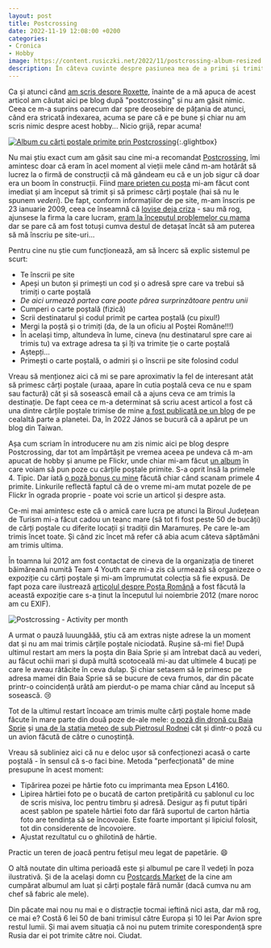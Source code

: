 ```yaml
---
layout: post
title: Postcrossing
date: 2022-11-19 12:08:00 +0200
categories:
- Cronica
- Hobby
image: https://content.rusiczki.net/2022/11/postcrossing-album-resized.jpg
description: În câteva cuvinte despre pasiunea mea de a primi și trimite cărți poștale.
---
```

Ca și atunci când [am scris despre Roxette](https://www.rusiczki.net/2019/12/11/roxette/), înainte de a mă apuca de acest articol am căutat aici pe blog după "postcrossing" și nu am găsit nimic. Ceea ce m-a suprins oarecum dar spre deosebire de pățania de atunci, când era stricată indexarea, acuma se pare că e pe bune și chiar nu am scris nimic despre acest hobby... Nicio grijă, repar acuma!

[![Album cu cărți poștale primite prin Postcrossing](https://content.rusiczki.net/2022/11/postcrossing-album-resized.jpg)](https://content.rusiczki.net/2022/11/postcrossing-album.jpg){:.glightbox}

Nu mai știu exact cum am găsit sau cine mi-a recomandat [Postcrossing](https://www.postcrossing.com), îmi amintesc doar că eram în acel moment al vieții mele când m-am hotărât să lucrez la o firmă de construcții că mă gândeam eu că e un job sigur că doar era un boom în construcții. Fiind [mare prieten cu poșta](https://www.rusiczki.net/2013/03/11/o-nu-nu-posta-romana/) mi-am făcut cont imediat și am început să trimit și să primesc cărți poștale (hai să nu le spunem *vederi*). De fapt, conform informațiilor de pe site, m-am înscris pe 23 ianuarie 2009, ceea ce înseamnă că [lovise deja criza](https://en.wikipedia.org/wiki/Financial_crisis_of_2007%E2%80%932008) - sau mă rog, ajunsese la firma la care lucram, [eram la începutul problemelor cu mama](https://www.rusiczki.net/2009/01/26/a-bitter-update/) dar se pare că am fost totuși cumva destul de detașat încât să am puterea să mă înscriu pe site-uri...

Pentru cine nu știe cum funcționează, am să încerc să explic sistemul pe scurt:

- Te înscrii pe site
- Apeși un buton și primești un cod și o adresă spre care va trebui să trimiți o carte poștală
- *De aici urmează partea care poate părea surprinzătoare pentru unii*
- Cumperi o carte poștală (fizică)
- Scrii destinatarul și codul primit pe cartea poștală (cu pixul!)
- Mergi la poștă și o trimiți (da, de la un oficiu al Poștei Române!!!)
- În același timp, altundeva în lume, cineva (nu destinatarul spre care ai trimis tu) va extrage adresa ta și îți va trimite ție o carte poștală
- Aștepți...
- Primești o carte poștală, o admiri și o înscrii pe site folosind codul

Vreau să menționez aici că mi se pare aproximativ la fel de interesant atât să primesc cărți poștale (uraaa, apare în cutia poștală ceva ce nu e spam sau factură) cât și să sosească email că a ajuns ceva ce am trimis la destinație. De fapt ceea ce m-a determinat să scriu acest articol a fost că una dintre cărțile poștale trimise de mine [a fost publicată pe un blog](https://mabo137.blogspot.com/2022/11/from-romania.html) de pe cealaltă parte a planetei. Da, în 2022 János se bucură că a apărut pe un blog din Taiwan.

Așa cum scriam în introducere nu am zis nimic aici pe blog despre Postcrossing, dar tot am împărtășit pe vremea aceea pe undeva că m-am apucat de hobby și anume pe Flickr, unde chiar mi-am făcut [un album](https://photos.rusiczki.net/albums/72157613438160482) în care voiam să pun poze cu cărțile poștale primite. S-a oprit însă la primele 4. Tipic. Dar iată [o poză bonus cu mine](https://photos.rusiczki.net/photos/3270976595) făcută chiar când scanam primele 4 primite. Linkurile reflectă faptul că de o vreme mi-am mutat pozele de pe Flickr în ograda proprie - poate voi scrie un articol și despre asta.

Ce-mi mai amintesc este că o amică care lucra pe atunci la Biroul Județean de Turism mi-a făcut cadou un teanc mare (să tot fi fost peste 50 de bucăți) de cărți poștale cu diferite locații și tradiții din Maramureș. Pe care le-am trimis încet toate. Și când zic încet mă refer că abia acum câteva săptămâni am trimis ultima.

În toamna lui 2012 am fost contactat de cineva de la organizația de tineret băimăreană numită Team 4 Youth care mi-a zis că urmează să organizeze o expoziție cu cărți poștale și mi-am împrumutat colecția să fie expusă. De fapt poza care ilustrează [articolul despre Poșta Română](https://www.rusiczki.net/2013/03/11/o-nu-nu-posta-romana/) a fost făcută la această expoziție care s-a ținut la începutul lui noiembrie 2012 (mare noroc am cu EXIF).

![Postcrossing - Activity per month](https://content.rusiczki.net/2022/11/postcrossing-activity-per-month.png)

A urmat o pauză luuungăăă, știu că am extras niște adrese la un moment dat și nu am mai trimis cărțile poștale niciodată. Rușine să-mi fie! După ultimul restart am mers la poșta din Baia Sprie și am întrebat dacă au vederi, au făcut ochii mari și după multă scotoceală mi-au dat ultimele 4 bucați pe care le aveau rătăcite în ceva dulap. Și chiar setasem să le primesc pe adresa mamei din Baia Sprie să se bucure de ceva frumos, dar din păcate printr-o coincidență urâtă am pierdut-o pe mama chiar când au început să sosească. 😢

Tot de la ultimul restart încoace am trimis multe cărți poștale home made făcute în mare parte din două poze de-ale mele: [o poză din dronă cu Baia Sprie](https://photos.rusiczki.net/photos/26835073578) și [una de la stația meteo de sub Pietrosul Rodnei](https://photos.rusiczki.net/photos/14427773863) cât și dintr-o poză cu un avion făcută de către o cunoștință.

Vreau să subliniez aici că nu e deloc ușor să confecționezi acasă o carte poștală - în sensul că s-o faci bine. Metoda "perfecționată" de mine presupune în acest moment:

- Tipărirea pozei pe hârtie foto cu imprimanta mea Epson L4160.
- Lipirea hârtiei foto pe o bucată de carton pretipărită cu șablonul cu loc de scris misiva, loc pentru timbru și adresă. Desigur aș fi putut tipări acest șablon pe spatele hârtiei foto dar fără suportul de carton hârtia foto are tendința să se încovoaie. Este foarte important și lipiciul folosit, tot din considerente de încovoiere.
- Ajustat rezultatul cu o ghilotină de hârtie.

Practic un teren de joacă pentru fetișul meu legat de papetărie. 😄

O altă noutate din ultima perioadă este și albumul pe care îl vedeți în poza ilustrativă. Și de la același domn cu [Postcards Market](https://postcardsmarket.com/) de la cine am cumpărat albumul am luat și cărți poștale fără număr (dacă cumva nu am chef să fabric ale mele).

Din păcate mai nou nu mai e o distracție tocmai ieftină nici asta, dar mă rog, ce mai e? Costă 6 lei 50 de bani trimisul către Europa și 10 lei Par Avion spre restul lumii. Și mai avem situația că noi nu putem trimite corespondență spre Rusia dar ei pot trimite către noi. Ciudat.
